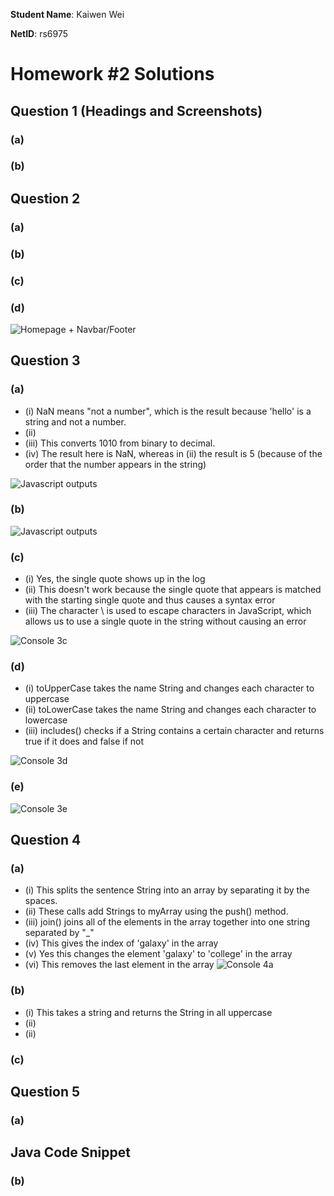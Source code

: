**Student Name**:  Kaiwen Wei

**NetID**: rs6975

# Homework #2 Solutions

## Question 1 (Headings and Screenshots)

### (a) 


### (b) 

## Question 2

### (a) 

### (b)

### (c)

### (d)
![Homepage + Navbar/Footer](images/homepage.PNG)

## Question 3

### (a) 
- (i) NaN means "not a number", which is the result because 'hello' is a string and not a number.
- (ii) 
- (iii) This converts 1010 from binary to decimal.
- (iv) The result here is NaN, whereas in (ii) the result is 5 (because of the order that the number appears in the string)

![Javascript outputs](images/js.PNG)

### (b)

![Javascript outputs](images/3b.PNG)

### (c)
- (i) Yes, the single quote shows up in the log
- (ii) This doesn't work because the single quote that appears is matched with the starting single quote and thus causes a syntax error
- (iii) The character \ is used to escape characters in JavaScript, which allows us to use a single quote in the string without causing an error

![Console 3c](images/3c.PNG)

### (d)
- (i) toUpperCase takes the name String and changes each character to uppercase
- (ii) toLowerCase takes the name String and changes each character to lowercase
- (iii) includes() checks if a String contains a certain character and returns true if it does and false if not

![Console 3d](images/3d.PNG)

### (e)

![Console 3e](images/3e.PNG)
## Question 4

### (a) 
- (i) This splits the sentence String into an array by separating it by the spaces.
- (ii) These calls add Strings to myArray using the push() method.
- (iii) join() joins all of the elements in the array together into one string separated by "_" 
- (iv) This gives the index of 'galaxy' in the array
- (v) Yes this changes the element 'galaxy' to 'college' in the array
- (vi) This removes the last element in the array
![Console 4a](images/4a.PNG)
### (b)
- (i) This takes a string and returns the String in all uppercase
- (ii) 
- (ii)


### (c)


## Question 5

### (a) 

## Java Code Snippet

### (b)

